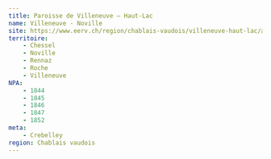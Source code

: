 ```yaml
---
title: Paroisse de Villeneuve – Haut-Lac
name: Villeneuve - Noville
site: https://www.eerv.ch/region/chablais-vaudois/villeneuve-haut-lac/accueil
territoire:
    - Chessel
    - Noville
    - Rennaz
    - Roche
    - Villeneuve
NPA:
    - 1844
    - 1845
    - 1846
    - 1847
    - 1852
meta:
    - Crebelley
region: Chablais vaudois
---
```

